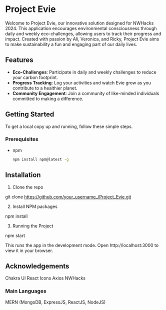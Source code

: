 # Project Evie

Welcome to Project Evie, our innovative solution designed for NWHacks 2024. This application encourages environmental consciousness through daily and weekly eco-challenges, allowing users to track their progress and impact. Created with passion by Ali, Veronica, and Ricky, Project Evie aims to make sustainability a fun and engaging part of our daily lives.

## Features

- **Eco-Challenges**: Participate in daily and weekly challenges to reduce your carbon footprint.
- **Progress Tracking**: Log your activities and watch Evie grow as you contribute to a healthier planet.
- **Community Engagement**: Join a community of like-minded individuals committed to making a difference.

## Getting Started

To get a local copy up and running, follow these simple steps.

### Prerequisites

- npm
  ```sh
  npm install npm@latest -g
  ```

## Installation

1. Clone the repo

git clone https://github.com/your_username_/Project_Evie.git

2. Install NPM packages

npm install

3. Running the Project

npm start

This runs the app in the development mode.
Open http://localhost:3000 to view it in your browser.

## Acknowledgements

Chakra UI
React Icons
Axios
NWHacks

### Main Languages

MERN (MongoDB, ExpressJS, ReactJS, NodeJS)
